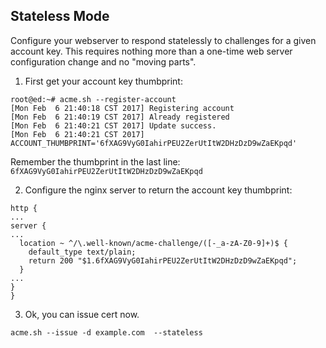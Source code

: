 ## Stateless Mode

Configure your webserver to respond statelessly to challenges for a given account key. This requires nothing more than a one-time web server configuration change and no "moving parts".

1. First get your account key thumbprint:

  ```
root@ed:~# acme.sh --register-account
[Mon Feb  6 21:40:18 CST 2017] Registering account
[Mon Feb  6 21:40:19 CST 2017] Already registered
[Mon Feb  6 21:40:21 CST 2017] Update success.
[Mon Feb  6 21:40:21 CST 2017] ACCOUNT_THUMBPRINT='6fXAG9VyG0IahirPEU2ZerUtItW2DHzDzD9wZaEKpqd'
```
Remember the thumbprint in the last line:
`
6fXAG9VyG0IahirPEU2ZerUtItW2DHzDzD9wZaEKpqd
`

2. Configure the nginx server to return the account key thumbprint:

  ```
http {
...
  server {
...
    location ~ ^/\.well-known/acme-challenge/([-_a-zA-Z0-9]+)$ {
      default_type text/plain;
      return 200 "$1.6fXAG9VyG0IahirPEU2ZerUtItW2DHzDzD9wZaEKpqd";
    }
...
  }
}
```

3. Ok, you can issue cert now.

  ```
acme.sh --issue -d example.com  --stateless
```


